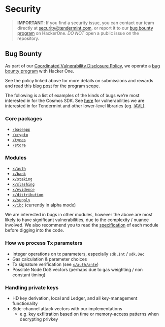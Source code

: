 # Security

> **IMPORTANT**: If you find a security issue, you can contact our team directly at
security@tendermint.com, or report it to our [bug bounty program](https://hackerone.com/tendermint) on HackerOne. *DO NOT* open a public issue on the repository.

## Bug Bounty

As part of our [Coordinated Vulnerability Disclosure Policy](https://tendermint.com/security), we operate a
[bug bounty program](https://hackerone.com/tendermint) with Hacker One.

See the policy linked above for more details on submissions and rewards and read
this [blog post](https://blog.cosmos.network/bug-bounty-program-for-tendermint-cosmos-833c67693586) for the program scope.

The following is a list of examples of the kinds of bugs we're most interested
in for the Cosmos SDK. See [here](https://github.com/tendermint/tendermint/blob/master/SECURITY.md) for vulnerabilities we are interested
in for Tendermint and other lower-level libraries (eg. [IAVL](https://github.com/tendermint/iavl)).

### Core packages

- [`/baseapp`](https://github.com/enigmampc/cosmos-sdk/tree/master/baseapp)
- [`/crypto`](https://github.com/enigmampc/cosmos-sdk/tree/master/crypto)
- [`/types`](https://github.com/enigmampc/cosmos-sdk/tree/master/types)
- [`/store`](https://github.com/enigmampc/cosmos-sdk/tree/master/store)

### Modules

- [`x/auth`](https://github.com/enigmampc/cosmos-sdk/tree/master/x/auth)
- [`x/bank`](https://github.com/enigmampc/cosmos-sdk/tree/master/x/bank)
- [`x/staking`](https://github.com/enigmampc/cosmos-sdk/tree/master/x/staking)
- [`x/slashing`](https://github.com/enigmampc/cosmos-sdk/tree/master/x/slashing)
- [`x/evidence`](https://github.com/enigmampc/cosmos-sdk/tree/master/x/evidence)
- [`x/distribution`](https://github.com/enigmampc/cosmos-sdk/tree/master/x/distribution)
- [`x/supply`](https://github.com/enigmampc/cosmos-sdk/tree/master/x/supply)
- [`x/ibc`](https://github.com/enigmampc/cosmos-sdk/tree/ibc-alpha/x/ibc) (currently in alpha mode)

We are interested in bugs in other modules, however the above are most likely to
have significant vulnerabilities, due to the complexity / nuance involved. We
also recommend you to read the [specification](https://github.com/enigmampc/cosmos-sdk/blob/master/docs/building-modules/README.md) of each module before digging into
the code.

### How we process Tx parameters

- Integer operations on tx parameters, especially `sdk.Int` / `sdk.Dec`
- Gas calculation & parameter choices
- Tx signature verification (see [`x/auth/ante`](https://github.com/enigmampc/cosmos-sdk/tree/master/x/auth/ante))
- Possible Node DoS vectors (perhaps due to gas weighting / non constant timing)

### Handling private keys

- HD key derivation, local and Ledger, and all key-management functionality
- Side-channel attack vectors with our implementations
  - e.g. key exfiltration based on time or memory-access patterns when decrypting privkey
